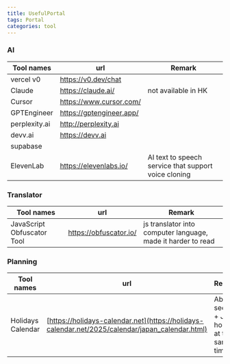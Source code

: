 ```yaml
---
title: UsefulPortal
tags: Portal
categories: tool
---
```


### AI

| Tool names    | url                      | Remark                                               |
| ------------- | ------------------------ | ---------------------------------------------------- |
| vercel v0     | https://v0.dev/chat      |                                                      |
| Claude        | https://claude.ai/       | not available in HK                                  |
| Cursor        | https://www.cursor.com/  |                                                      |
| GPTEngineer   | https://gptengineer.app/ |                                                      |
| perplexity.ai | http://perplexity.ai     |                                                      |
| devv.ai       | https://devv.ai          |
| supabase      |                          |                                                      |
| ElevenLab     | https://elevenlabs.io/   | AI text to speech service that support voice cloning |

### Translator

| Tool names                 | url                    | Remark                                                       |
| -------------------------- | ---------------------- | ------------------------------------------------------------ |
| JavaScript Obfuscator Tool | https://obfuscator.io/ | js translator into computer language, made it harder to read |

### Planning

| Tool names        | url                                                                                              | Remark                                       |
| ----------------- | ------------------------------------------------------------------------------------------------ | -------------------------------------------- |
| Holidays Calendar | [https://holidays-calendar.net](https://holidays-calendar.net/2025/calendar/japan_calendar.html) | Able to see HK + JP holiday at the same time |
